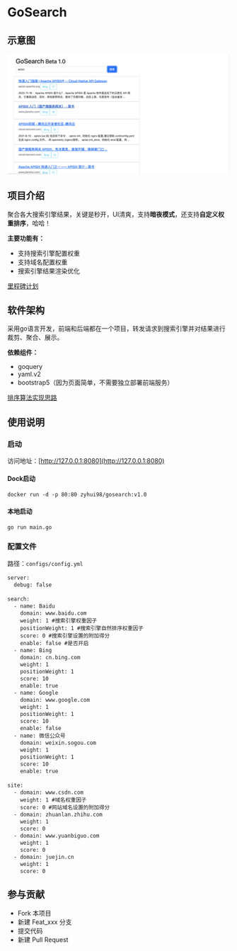 # GoSearch
## 示意图
![](html/demo.png)

## 项目介绍

聚合各大搜索引擎结果，关键是秒开，UI清爽，支持**暗夜模式**，还支持**自定义权重排序**，哈哈！

**主要功能有：**

- 支持搜索引擎配置权重
- 支持域名配置权重
- 搜索引擎结果渲染优化

[里程碑计划](note/roadmap.md)

## 软件架构

采用go语言开发，前端和后端都在一个项目，转发请求到搜索引擎并对结果进行裁剪、聚合、展示。

**依赖组件：**

- goquery
- yaml.v2
- bootstrap5（因为页面简单，不需要独立部署前端服务）

[排序算法实现思路](note/algorithm.md)

## 使用说明

### 启动

访问地址：[http://127.0.0.1:8080](http://127.0.0.1:8080)

#### Dock启动
```
docker run -d -p 80:80 zyhui98/gosearch:v1.0
```

#### 本地启动
```
go run main.go 
```

### 配置文件

路径：``configs/config.yml``

```
server:
  debug: false

search:
  - name: Baidu
    domain: www.baidu.com
    weight: 1 #搜索引擎权重因子
    positionWeight: 1 #搜索引擎自然排序权重因子
    score: 0 #搜索引擎设置的附加得分
    enable: false #是否开启
  - name: Bing
    domain: cn.bing.com
    weight: 1
    positionWeight: 1
    score: 10
    enable: true
  - name: Google
    domain: www.google.com
    weight: 1
    positionWeight: 1
    score: 10
    enable: false
  - name: 微信公众号
    domain: weixin.sogou.com
    weight: 1
    positionWeight: 1
    score: 10
    enable: true

site:
  - domain: www.csdn.com
    weight: 1 #域名权重因子
    score: 0 #网站域名设置的附加得分
  - domain: zhuanlan.zhihu.com
    weight: 1
    score: 0
  - domain: www.yuanbiguo.com
    weight: 1
    score: 0
  - domain: juejin.cn
    weight: 1
    score: 0

```



## 参与贡献
- Fork 本项目
- 新建 Feat_xxx 分支
- 提交代码
- 新建 Pull Request
